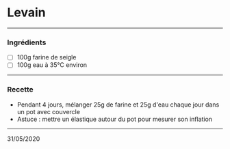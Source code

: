 # Levain

---

### Ingrédients

- [ ] 100g farine de seigle
- [ ] 100g eau à 35°C environ

---

### Recette

- Pendant 4 jours, mélanger 25g de farine et 25g d'eau chaque jour dans un pot avec couvercle
- Astuce : mettre un élastique autour du pot pour mesurer son inflation

---

31/05/2020

